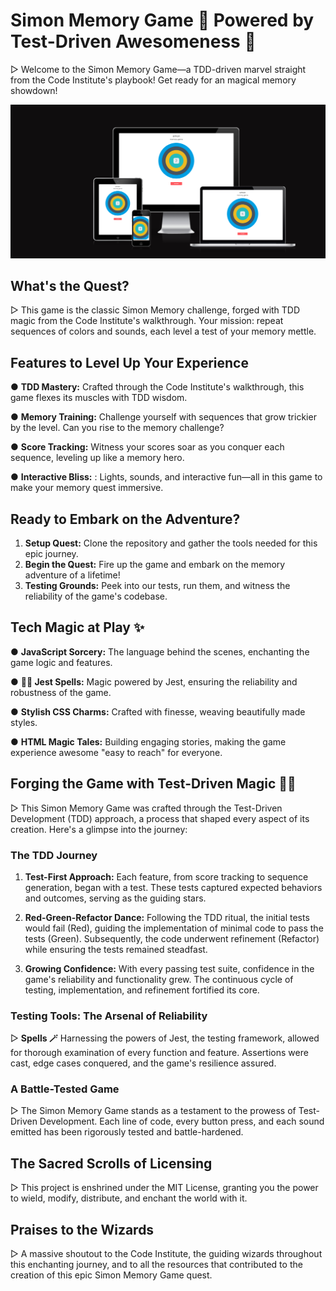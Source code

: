 # Simon Memory Game 🧩 Powered by Test-Driven Awesomeness 🚀

▷ Welcome to the Simon Memory Game—a TDD-driven marvel straight from the Code Institute's playbook! Get ready for an magical memory showdown!

![Website at different breakpoints](assets/images/simon-breakpoints.png)

## What's the Quest?

▷ This game is the classic Simon Memory challenge, forged with TDD magic from the Code Institute's walkthrough. Your mission: repeat sequences of colors and sounds, each level a test of your memory mettle.

## Features to Level Up Your Experience 

● **TDD Mastery:** Crafted through the Code Institute's walkthrough, this game flexes its muscles with TDD wisdom.

● **Memory Training:** Challenge yourself with sequences that grow trickier by the level. Can you rise to the memory challenge?

● **Score Tracking:** Witness your scores soar as you conquer each sequence, leveling up like a memory hero.

● **Interactive Bliss:** : Lights, sounds, and interactive fun—all in this game to make your memory quest immersive.

## Ready to Embark on the Adventure?

1. **Setup Quest:** Clone the repository and gather the tools needed for this epic journey.
2. **Begin the Quest:** Fire up the game and embark on the memory adventure of a lifetime!
3. **Testing Grounds:** Peek into our tests, run them, and witness the reliability of the game's codebase.

## Tech Magic at Play ✨

● **JavaScript Sorcery:** The language behind the scenes, enchanting the game logic and features.

● **🧚‍♀️ Jest Spells:** Magic powered by Jest, ensuring the reliability and robustness of the game.

● **Stylish CSS Charms:** Crafted with finesse, weaving beautifully made styles.

● **HTML Magic Tales:** Building engaging stories, making the game experience awesome "easy to reach" for everyone.

## Forging the Game with Test-Driven Magic 🧙‍♂️

▷ This Simon Memory Game was crafted through the Test-Driven Development (TDD) approach, a process that shaped every aspect of its creation. Here's a glimpse into the journey:

### The TDD Journey

1. **Test-First Approach:** Each feature, from score tracking to sequence generation, began with a test. These tests captured expected behaviors and outcomes, serving as the guiding stars.

2. **Red-Green-Refactor Dance:** Following the TDD ritual, the initial tests would fail (Red), guiding the implementation of minimal code to pass the tests (Green). Subsequently, the code underwent refinement (Refactor) while ensuring the tests remained steadfast.

3. **Growing Confidence:** With every passing test suite, confidence in the game's reliability and functionality grew. The continuous cycle of testing, implementation, and refinement fortified its core.

### Testing Tools: The Arsenal of Reliability

▷ **Spells 🪄** Harnessing the powers of Jest, the testing framework, allowed for thorough examination of every function and feature. Assertions were cast, edge cases conquered, and the game's resilience assured.

### A Battle-Tested Game

▷ The Simon Memory Game stands as a testament to the prowess of Test-Driven Development. Each line of code, every button press, and each sound emitted has been rigorously tested and battle-hardened.

## The Sacred Scrolls of Licensing

▷ This project is enshrined under the MIT License, granting you the power to wield, modify, distribute, and enchant the world with it.

## Praises to the Wizards
▷ A massive shoutout to the Code Institute, the guiding wizards throughout this enchanting journey, and to all the resources that contributed to the creation of this epic Simon Memory Game quest.